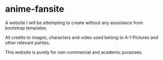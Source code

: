 # anime-fansite
A website I will be attempting to create without any assistance from bootstrap templates.

All credits to images, characters and video used belong to A-1 Pictures and other relevant parties.

This website is purely for non-commercial and academic purposes.